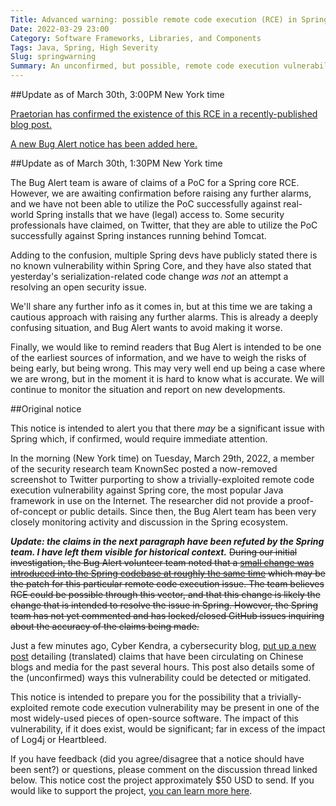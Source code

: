 ```yaml
---
Title: Advanced warning: possible remote code execution (RCE) in Spring, an extremely popular Java framework
Date: 2022-03-29 23:00
Category: Software Frameworks, Libraries, and Components
Tags: Java, Spring, High Severity
Slug: springwarning
Summary: An unconfirmed, but possible, remote code execution vulnerability is believed to exist in Spring, an extremely popular Java framework. This issue is likely easily exploited in common configurations. If confirmed, another notice will be sent out with a severity of 'critical'. While unconfirmed, the severity has been assigned 'high'.
---
```


##Update as of March 30th, 3:00PM New York time

[Praetorian has confirmed the existence of this RCE in a recently-published blog post.](https://www.praetorian.com/blog/spring-core-jdk9-rce/)

[A new Bug Alert notice has been added here.](/content/notices/2022-03-30-spring.html)

##Update as of March 30th, 1:30PM New York time

The Bug Alert team is aware of claims of a PoC for a Spring core RCE. However, we are awaiting confirmation before raising any further alarms, and we have not been able to utilize the PoC successfully against real-world Spring installs that we have (legal) access to. Some security professionals have claimed, on Twitter, that they are able to utilize the PoC successfully against Spring instances running behind Tomcat.

Adding to the confusion, multiple Spring devs have publicly stated there is no known vulnerability within Spring Core, and they have also stated that yesterday's serialization-related code change _was not_ an attempt a resolving an open security issue.

We'll share any further info as it comes in, but at this time we are taking a cautious approach with raising any further alarms. This is already a deeply confusing situation, and Bug Alert wants to avoid making it worse.

Finally, we would like to remind readers that Bug Alert is intended to be one of the earliest sources of information, and we have to weigh the risks of being early, but being wrong. This may very well end up being a case where we are wrong, but in the moment it is hard to know what is accurate. We will continue to monitor the situation and report on new developments.

##Original notice

This notice is intended to alert you that there _may_ be a significant issue with Spring which, if confirmed, would require immediate attention.

In the morning (New York time) on Tuesday, March 29th, 2022, a member of the security research team KnownSec posted a now-removed screenshot to Twitter purporting to show a trivially-exploited remote code execution vulnerability against Spring core, the most popular Java framework in use on the Internet. The researcher did not provide a proof-of-concept or public details. Since then, the Bug Alert team has been very closely monitoring activity and discussion in the Spring ecosystem.

***Update: the claims in the next paragraph have been refuted by the Spring team. I have left them visible for historical context.***
~~During our initial investigation, the Bug Alert volunteer team noted that a [small change was introduced into the Spring codebase at roughly the same time](https://github.com/spring-projects/spring-framework/commit/7f7fb58dd0dae86d22268a4b59ac7c72a6c22529#diff-6c2618839eda075efe4491842d3673eab8fe1e342f6d9ddc2bbda8556e595864L153) which may be the patch for this particular remote code execution issue. The team believes RCE could be possible through this vector, and that this change is likely the change that is intended to resolve the issue in Spring. However, the Spring team has not yet commented and has locked/closed GitHub issues inquiring about the accuracy of the claims being made.~~

Just a few minutes ago, Cyber Kendra, a cybersecurity blog, [put up a new post](https://www.cyberkendra.com/2022/03/springshell-rce-0-day-vulnerability.html) detailing (translated) claims that have been circulating on Chinese blogs and media for the past several hours. This post also details some of the (unconfirmed) ways this vulnerability could be detected or mitigated.

This notice is intended to prepare you for the possibility that a trivially-exploited remote code execution vulnerability may be present in one of the most widely-used pieces of open-source software. The impact of this vulnerability, if it does exist, would be significant; far in excess of the impact of Log4j or Heartbleed.

If you have feedback (did you agree/disagree that a notice should have been sent?) or questions, please comment on the discussion thread linked below. This notice cost the project approximately $50 USD to send. If you would like to support the project, [you can learn more here](https://bugalert.org/content/pages/financial-support.html).
